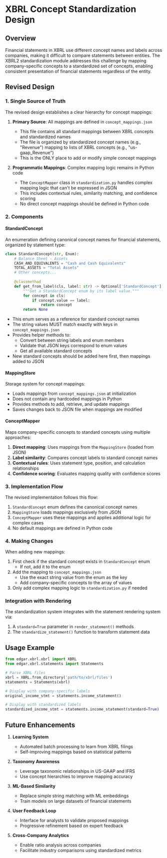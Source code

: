 # XBRL Concept Standardization Design

## Overview

Financial statements in XBRL use different concept names and labels across companies, making it difficult to compare statements between entities. The XBRL2 standardization module addresses this challenge by mapping company-specific concepts to a standardized set of concepts, enabling consistent presentation of financial statements regardless of the entity.

## Revised Design

### 1. Single Source of Truth

The revised design establishes a clear hierarchy for concept mappings:

1. **Primary Source**: All mappings are defined in `concept_mappings.json`
   - This file contains all standard mappings between XBRL concepts and standardized names
   - The file is organized by standardized concept names (e.g., "Revenue") mapping to lists of XBRL concepts (e.g., "us-gaap_Revenue")
   - This is the ONLY place to add or modify simple concept mappings

2. **Programmatic Mappings**: Complex mapping logic remains in Python code
   - The `ConceptMapper` class in `standardization.py` handles complex mapping logic that can't be expressed in JSON
   - This includes contextual rules, similarity matching, and confidence scoring
   - No direct concept mappings should be defined in Python code

### 2. Components

#### StandardConcept

An enumeration defining canonical concept names for financial statements, organized by statement type:

```python
class StandardConcept(str, Enum):
    # Balance Sheet - Assets
    CASH_AND_EQUIVALENTS = "Cash and Cash Equivalents"
    TOTAL_ASSETS = "Total Assets"
    # Other concepts...
    
    @classmethod
    def get_from_label(cls, label: str) -> Optional['StandardConcept']:
        """Get a StandardConcept enum by its label value."""
        for concept in cls:
            if concept.value == label:
                return concept
        return None
```

- This enum serves as a reference for standard concept names
- The string values MUST match exactly with keys in `concept_mappings.json`
- Provides helper methods to:
  - Convert between string labels and enum members
  - Validate that JSON keys correspond to enum values
  - Get all available standard concepts
- New standard concepts should be added here first, then mappings added to JSON

#### MappingStore

Storage system for concept mappings:

- Loads mappings from `concept_mappings.json` at initialization
- Does not contain any hardcoded mappings in Python
- Provides methods to add, retrieve, and update mappings
- Saves changes back to JSON file when mappings are modified

#### ConceptMapper

Maps company-specific concepts to standard concepts using multiple approaches:

1. **Direct mapping**: Uses mappings from the `MappingStore` (loaded from JSON)
2. **Label similarity**: Compares concept labels to standard concept names
3. **Contextual rules**: Uses statement type, position, and calculation relationships
4. **Confidence scoring**: Evaluates mapping quality with confidence scores

### 3. Implementation Flow

The revised implementation follows this flow:

1. `StandardConcept` enum defines the canonical concept names
2. `MappingStore` loads mappings exclusively from JSON 
3. `ConceptMapper` uses these mappings and applies additional logic for complex cases
4. No default mappings are defined in Python code

### 4. Making Changes

When adding new mappings:

1. First check if the standard concept exists in `StandardConcept` enum
   - If not, add it to the enum
2. Add the mapping to `concept_mappings.json`
   - Use the exact string value from the enum as the key
   - Add company-specific concepts to the array of values
3. Only add complex mapping logic to `standardization.py` if needed

### Integration with Rendering

The standardization system integrates with the statement rendering system via:

1. A `standard=True` parameter in `render_statement()` methods
2. The `standardize_statement()` function to transform statement data

## Usage Example

```python
from edgar.xbrl.xbrl import XBRL
from edgar.xbrl.statements import Statements

# Parse XBRL files
xbrl = XBRL.from_directory('path/to/xbrl/files')
statements = Statements(xbrl)

# Display with company-specific labels
original_income_stmt = statements.income_statement()

# Display with standardized labels
standardized_income_stmt = statements.income_statement(standard=True)
```

## Future Enhancements

1. **Learning System**
   - Automated batch processing to learn from XBRL filings
   - Self-improving mappings based on statistical patterns

2. **Taxonomy Awareness**
   - Leverage taxonomic relationships in US-GAAP and IFRS
   - Use concept hierarchies to improve mapping accuracy

3. **ML-Based Similarity**
   - Replace simple string matching with ML embeddings
   - Train models on large datasets of financial statements

4. **User Feedback Loop**
   - Interface for analysts to validate proposed mappings
   - Progressive refinement based on expert feedback

5. **Cross-Company Analytics**
   - Enable ratio analysis across companies
   - Facilitate industry comparisons using standardized metrics